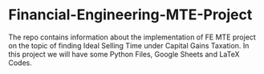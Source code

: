 # Financial-Engineering-MTE-Project
The repo contains information about the implementation of FE MTE project on the topic of finding Ideal Selling Time under Capital Gains Taxation. In this project we will have some Python Files, Google Sheets and LaTeX Codes.
